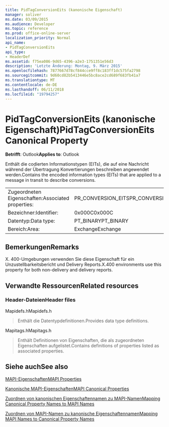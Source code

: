 ```yaml
---
title: PidTagConversionEits (kanonische Eigenschaft)
manager: soliver
ms.date: 03/09/2015
ms.audience: Developer
ms.topic: reference
ms.prod: office-online-server
localization_priority: Normal
api_name:
- PidTagConversionEits
api_type:
- HeaderDef
ms.assetid: f75ea086-9d65-4396-a2e3-1751351e56d3
description: 'Letzte Änderung: Montag, 9. März 2015'
ms.openlocfilehash: 7877667d78cf844cce9ff8c183ff1dc575fa2798
ms.sourcegitcommit: 9d60cd82b5413446e5bc8ace2cd689f683fb41a7
ms.translationtype: MT
ms.contentlocale: de-DE
ms.lasthandoff: 06/11/2018
ms.locfileid: "19794257"
---
```

# <a name="pidtagconversioneits-canonical-property"></a><span data-ttu-id="42fa8-103">PidTagConversionEits (kanonische Eigenschaft)</span><span class="sxs-lookup"><span data-stu-id="42fa8-103">PidTagConversionEits Canonical Property</span></span>

  
  
<span data-ttu-id="42fa8-104">**Betrifft**: Outlook</span><span class="sxs-lookup"><span data-stu-id="42fa8-104">**Applies to**: Outlook</span></span> 
  
<span data-ttu-id="42fa8-105">Enthält die codierten Informationstypen (EITs), die auf eine Nachricht während der Übertragung Konvertierungen beschreiben angewendet werden.</span><span class="sxs-lookup"><span data-stu-id="42fa8-105">Contains the encoded information types (EITs) that are applied to a message in transit to describe conversions.</span></span>
  
|||
|:-----|:-----|
|<span data-ttu-id="42fa8-106">Zugeordneten Eigenschaften:</span><span class="sxs-lookup"><span data-stu-id="42fa8-106">Associated properties:</span></span>  <br/> |<span data-ttu-id="42fa8-107">PR_CONVERSION_EITS</span><span class="sxs-lookup"><span data-stu-id="42fa8-107">PR_CONVERSION_EITS</span></span>  <br/> |
|<span data-ttu-id="42fa8-108">Bezeichner:</span><span class="sxs-lookup"><span data-stu-id="42fa8-108">Identifier:</span></span>  <br/> |<span data-ttu-id="42fa8-109">0x000C</span><span class="sxs-lookup"><span data-stu-id="42fa8-109">0x000C</span></span>  <br/> |
|<span data-ttu-id="42fa8-110">Datentyp:</span><span class="sxs-lookup"><span data-stu-id="42fa8-110">Data type:</span></span>  <br/> |<span data-ttu-id="42fa8-111">PT_BINARY</span><span class="sxs-lookup"><span data-stu-id="42fa8-111">PT_BINARY</span></span>  <br/> |
|<span data-ttu-id="42fa8-112">Bereich:</span><span class="sxs-lookup"><span data-stu-id="42fa8-112">Area:</span></span>  <br/> |<span data-ttu-id="42fa8-113">Exchange</span><span class="sxs-lookup"><span data-stu-id="42fa8-113">Exchange</span></span>  <br/> |
   
## <a name="remarks"></a><span data-ttu-id="42fa8-114">Bemerkungen</span><span class="sxs-lookup"><span data-stu-id="42fa8-114">Remarks</span></span>

<span data-ttu-id="42fa8-115">X. 400-Umgebungen verwenden Sie diese Eigenschaft für ein Unzustellbarkeitsbericht und Delivery Reports.</span><span class="sxs-lookup"><span data-stu-id="42fa8-115">X.400 environments use this property for both non-delivery and delivery reports.</span></span>
  
## <a name="related-resources"></a><span data-ttu-id="42fa8-116">Verwandte Ressourcen</span><span class="sxs-lookup"><span data-stu-id="42fa8-116">Related resources</span></span>

### <a name="header-files"></a><span data-ttu-id="42fa8-117">Header-Dateien</span><span class="sxs-lookup"><span data-stu-id="42fa8-117">Header files</span></span>

<span data-ttu-id="42fa8-118">Mapidefs.h</span><span class="sxs-lookup"><span data-stu-id="42fa8-118">Mapidefs.h</span></span>
  
> <span data-ttu-id="42fa8-119">Enthält die Datentypdefinitionen.</span><span class="sxs-lookup"><span data-stu-id="42fa8-119">Provides data type definitions.</span></span>
    
<span data-ttu-id="42fa8-120">Mapitags.h</span><span class="sxs-lookup"><span data-stu-id="42fa8-120">Mapitags.h</span></span>
  
> <span data-ttu-id="42fa8-121">Enthält Definitionen von Eigenschaften, die als zugeordneten Eigenschaften aufgelistet.</span><span class="sxs-lookup"><span data-stu-id="42fa8-121">Contains definitions of properties listed as associated properties.</span></span>
    
## <a name="see-also"></a><span data-ttu-id="42fa8-122">Siehe auch</span><span class="sxs-lookup"><span data-stu-id="42fa8-122">See also</span></span>



[<span data-ttu-id="42fa8-123">MAPI-Eigenschaften</span><span class="sxs-lookup"><span data-stu-id="42fa8-123">MAPI Properties</span></span>](mapi-properties.md)
  
[<span data-ttu-id="42fa8-124">Kanonische MAPI-Eigenschaften</span><span class="sxs-lookup"><span data-stu-id="42fa8-124">MAPI Canonical Properties</span></span>](mapi-canonical-properties.md)
  
[<span data-ttu-id="42fa8-125">Zuordnen von kanonischen Eigenschaftennamen zu MAPI-Namen</span><span class="sxs-lookup"><span data-stu-id="42fa8-125">Mapping Canonical Property Names to MAPI Names</span></span>](mapping-canonical-property-names-to-mapi-names.md)
  
[<span data-ttu-id="42fa8-126">Zuordnen von MAPI-Namen zu kanonische Eigenschaftennamen</span><span class="sxs-lookup"><span data-stu-id="42fa8-126">Mapping MAPI Names to Canonical Property Names</span></span>](mapping-mapi-names-to-canonical-property-names.md)

